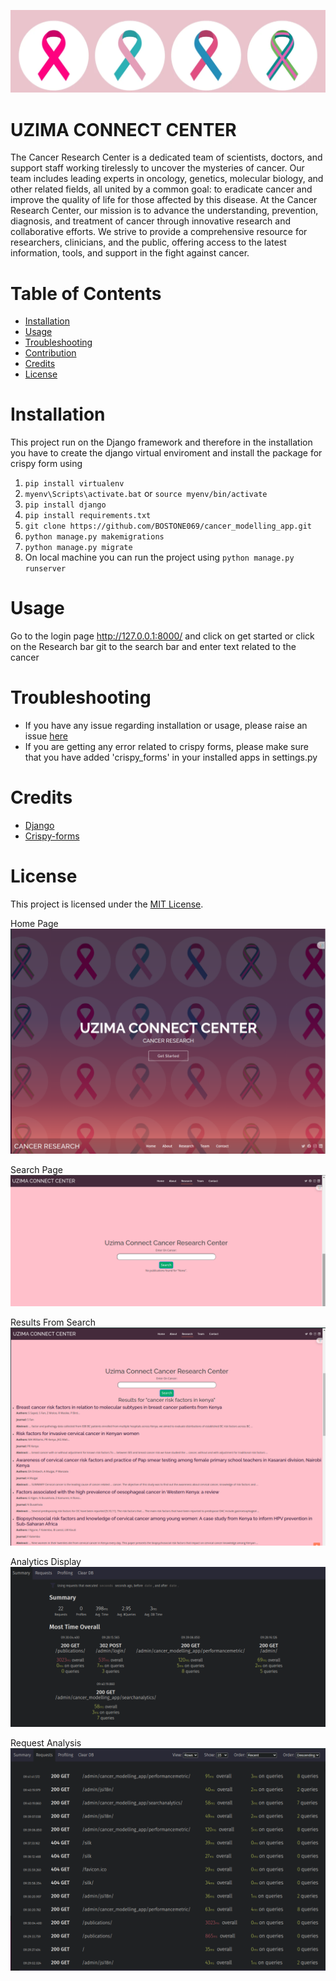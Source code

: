 <p align="center">
    <img src="1.jpg">
</p>

# UZIMA CONNECT CENTER
The Cancer Research Center is a dedicated team of scientists, doctors, and support staff working tirelessly to uncover the mysteries of cancer. Our team includes leading experts in oncology, genetics, molecular biology, and other related fields, all united by a common goal: to eradicate cancer and improve the quality of life for those affected by this disease. At the Cancer Research Center, our mission is to advance the understanding, prevention, diagnosis, and treatment of cancer through innovative research and collaborative efforts. We strive to provide a comprehensive resource for researchers, clinicians, and the public, offering access to the latest information, tools, and support in the fight against cancer.

# Table of Contents
- [Installation](#Installation)
- [Usage](#Usage)
- [Troubleshooting](#Troubleshooting)
- [Contribution](#Contribution)
- [Credits](#Credits)
- [License](#License)

# Installation
This project run on the Django framework and 
therefore in the installation you have to create
 the django virtual enviroment and install the package for 
crispy form using 
1. `pip install virtualenv`
2. `myenv\Scripts\activate.bat` or `source myenv/bin/activate`
3. `pip install django`
4. `pip install requirements.txt`
5. `git clone https://github.com/BOSTONE069/cancer_modelling_app.git`
6. `python manage.py makemigrations `
7. `python manage.py migrate`
8. On local machine you can run the project using `python manage.py runserver`

# Usage
Go to the login page http://127.0.0.1:8000/ and click on get started or click on the Research bar git to the search bar and enter text related to the cancer

# Troubleshooting
- If you have any issue regarding installation or usage, please raise an issue [here](#https://github.com/BOSTONE069/cancer_modelling_app.git)
- If you are getting any error related to crispy forms, please make sure that you have added 'crispy_forms' in your installed apps in settings.py


# Credits
- [Django](#https://www.djangoproject.com/)
- [Crispy-forms](#https://pypi.org/project/django-crispy-forms/)

# License
This project is licensed under the [MIT License](#https://www.mit.edu/~amini/LICENSE.md).


<p style="align:center">
Home Page 
    <img src="Screenshot at 2024-06-07 11-51-56.png">
</p>

<p style="align:center">
Search Page
    <img src="Screenshot at 2024-06-07 11-54-40.png">
</p>

<p style="align:center">
Results From Search
    <img src="Screenshot at 2024-06-07 11-59-15.png">
</p>

<p style="align:center">
Analytics Display
    <img src="Screenshot at 2024-06-07 12-49-11.png">
</p>

<p style="align:center">
Request Analysis
    <img src="Screenshot at 2024-06-07 12-52-08.png">
</p>

